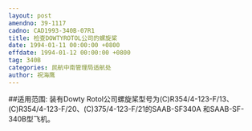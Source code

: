 ```yaml
---
layout: post
amendno: 39-1117
cadno: CAD1993-340B-07R1
title: 检查DOWTYROTOL公司的螺旋桨
date: 1994-01-11 00:00:00 +0800
effdate: 1994-01-12 00:00:00 +0800
tag: 340B
categories: 民航中南管理局适航处
author: 祝海鹰
---
```


##适用范围:
装有Dowty  Rotol公司螺旋桨型号为(C)R354/4-123-F/13、(C)R354/4-123-F/20、(C)375/4-123-F/21的SAAB-SF340A 和SAAB-SF-340B型飞机。

